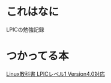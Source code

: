 # これはなに
LPICの勉強記録

# つかってる本
<a href="http://www.amazon.co.jp/dp/4798141917" target="blank">Linux教科書 LPICレベル1 Version4.0対応</a>
